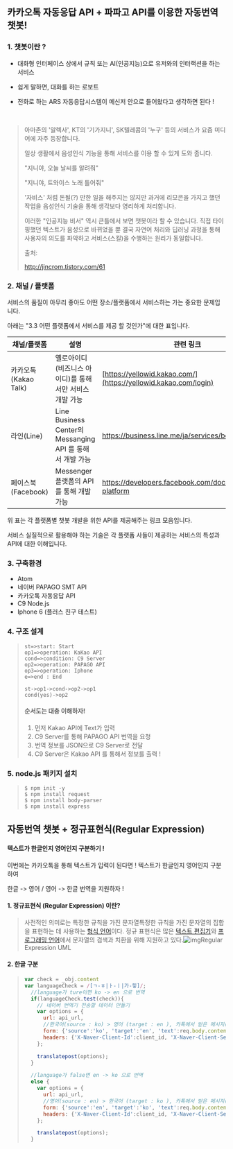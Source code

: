 ## 카카오톡 자동응답 API + 파파고 API를 이용한 자동번역 챗봇!

### 1. 챗봇이란 ?

- 대화형 인터페이스 상에서 규칙 또는 AI(인공지능)으로 유저와의 인터랙션을 하는 서비스 

- 쉽게 말하면, 대화를 하는 로보트

- 전화로 하는 ARS 자동응답시스템이 메신저 안으로 들어왔다고 생각하면 된다 !

  ​

> 아마존의 '알렉사', KT의 '기가지니', SK텔레콤의 '누구' 등의 서비스가 요즘 미디어에 자주 등장합니다.
>
> 일상 생활에서 음성인식 기능을 통해 서비스를 이용 할 수 있게 도와 줍니다.
>
>  
>
> "지니야, 오늘 날씨를 알려줘"
>
> "지니야, 트와이스 노래 틀어줘"
>
>  
>
> '자비스' 처럼 돈될(?) 만한 일을 해주지는 않지만 과거에 리모콘을 가지고 했던 작업을 음성인식 기술을 통해 생각보다 영리하게 처리합니다.
>
>  
>
> 이러한 "인공지능 비서" 역시 큰틀에서 보면 챗봇이라 할 수 있습니다. 직접 타이핑했던 텍스트가 음성으로 바뀌었을 뿐 결국 자연어 처리와 딥러닝 과정을 통해 사용자의 의도를 파악하고 서비스(스킬)을 수행하는 원리가 동일합니다.
>
> 출처: 
>
> http://jincrom.tistory.com/61



### 2. 채널 / 플랫폼

서비스의 품질이 아무리 좋아도 어떤 장소/플랫폼에서 서비스하는 가는 중요한 문제입니다.

아래는 "3.3 어떤 플랫폼에서 서비스를 제공 할 것인가"에 대한 표입니다. 

 

| 채널/플랫폼           | 설명                                       | 관련 링크                                    |
| ---------------- | ---------------------------------------- | ---------------------------------------- |
| 카카오톡(Kakao Talk) | 옐로아이디(비즈니스 아이디)를 통해서만 서비스 개발 가능          | [https://yellowid.kakao.com/](https://yellowid.kakao.com/login) |
| 라인(Line)         | Line Business Center의 Messanging API 를 통해서 개발 가능 | <https://business.line.me/ja/services/bot> |
| 페이스북(Facebook)   | Messenger 플랫폼의 API를 통해 개발 가능             | <https://developers.facebook.com/docs/messenger-platform> |

 

위 표는 각 플랫폼별 챗봇 개발을 위한 API를 제공해주는 링크 모음입니다.

 

서비스 실질적으로 활용해야 하는 기술은 각 플랫폼 사들이 제공하는 서비스의 특성과 API에 대한 이해입니다.



### 3. 구축환경

- Atom
- 네이버 PAPAGO SMT API 
- 카카오톡 자동응답 API
- C9 Node.js
- Iphone 6 (플러스 친구 테스트)



### 4. 구조 설계

> ```flow
> st=>start: Start
> op1=>operation: KaKao API
> cond=>condition: C9 Server
> op2=>operation: PAPAGO API
> op3=>operation: Iphone
> e=>end : End
>
> st->op1->cond->op2->op1
> cond(yes)->op2
> ```
>
> #### 순서도는 대충 이해하자!
>
> 1. 먼저 Kakao API에 Text가 입력
> 2. C9 Server를 통해 PAPAGO API 번역을 요청
> 3. 번역 정보를 JSON으로 C9 Server로 전달
> 4. C9 Server은 Kakao API 를 통해서 정보를 출력 !

### 5. node.js 패키지 설치
>```
>$ npm init -y
>$ npm install request
>$ npm install body-parser
>$ npm install express
>```



## 자동번역 챗봇 + 정규표현식(Regular Expression)

#### 텍스트가 한글인지 영어인지 구분하기 !

이번에는 카카오톡을 통해 텍스트가 입력이 된다면 ! 텍스트가 한글인지 영어인지 구분하여  

한글 -> 영어 / 영어 -> 한글 번역을 지원하자 !



#### 1. 정규표현식 (Regular Expression) 이란?

> 사전적인 의미로는 특정한 규칙을 가진 문자열특정한 규칙을 가진 문자열의 집합을 표현하는 데 사용하는 [형식 언어](https://ko.wikipedia.org/wiki/%ED%98%95%EC%8B%9D_%EC%96%B8%EC%96%B4)이다. 정규 표현식은 많은 [텍스트 편집기](https://ko.wikipedia.org/wiki/%ED%85%8D%EC%8A%A4%ED%8A%B8_%ED%8E%B8%EC%A7%91%EA%B8%B0)와 [프로그래밍 언어](https://ko.wikipedia.org/wiki/%ED%94%84%EB%A1%9C%EA%B7%B8%EB%9E%98%EB%B0%8D_%EC%96%B8%EC%96%B4)에서 문자열의 검색과 치환을 위해 지원하고 있다.![img](http://www.nextree.co.kr/content/images/2016/09/jhkim-140117-RegularExpression-151-1.png)Regular Expression UML



#### 2. 한글 구분

> ```js
> var check = _obj.content
> var languageCheck = /[ㄱ-ㅎ|ㅏ-ㅣ|가-힣]/;
>   //language가 ture이면 ko -> en 으로 번역
>   if(languageCheck.test(check)){
>     // 네이버 번역기 전송할 데이터 만들기
>     var options = {
>       url: api_url,
>       //한국어(source : ko) > 영어 (target : en ), 카톡에서 받은 메시지(text)
>       form: {'source':'ko', 'target':'en', 'text':req.body.content},
>       headers: {'X-Naver-Client-Id':client_id, 'X-Naver-Client-Secret': client_passkey}
>     };
>
>     translatepost(options);
>   }
>
>   //language가 false면 en -> ko 으로 번역
>   else {
>     var options = {
>       url: api_url,
>       //영어(source : en) > 한국어 (target : ko ), 카톡에서 받은 메시지(text)
>       form: {'source':'en', 'target':'ko', 'text':req.body.content},
>       headers: {'X-Naver-Client-Id':client_id, 'X-Naver-Client-Secret': client_passkey}
>     };
>
>     translatepost(options);
>   }
> ```


